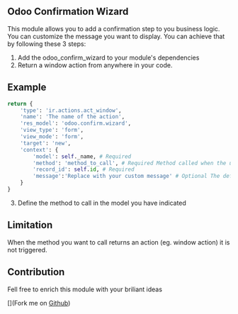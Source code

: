 ## Odoo Confirmation Wizard
This module allows you to add a confirmation step to you business logic.
You can customize the message you want to display.
You can achieve that by following these 3 steps:
1. Add the odoo_confirm_wizard to your module's dependencies
2. Return a window action from anywhere in your code.

## Example
```python
return {
    'type': 'ir.actions.act_window',
    'name': 'The name of the action',
    'res_model': 'odoo.confirm.wizard',
    'view_type': 'form',
    'view_mode': 'form',
    'target': 'new',
    'context': {
        'model': self._name, # Required
        'method': 'method_to_call', # Required Method called when the user hits the yes button
        'record_id': self.id, # Required
        'message':'Replace with your custom message' # Optional The default is an empty string
    }
}
```
3. Define the method to call in the model you have indicated

## Limitation
When the method you want to call returns an action (eg. window action) it is not triggered.

## Contribution
Fell free to enrich this module with your briliant ideas

[](Fork me on [Github](https://github.com/guidev224/odoo_confirmation_wizard))
